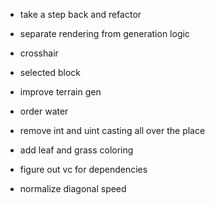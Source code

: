 - take a step back and refactor
- separate rendering from generation logic

- crosshair
- selected block

- improve terrain gen
- order water
- remove int and uint casting all over the place
- add leaf and grass coloring

- figure out vc for dependencies

- normalize diagonal speed
